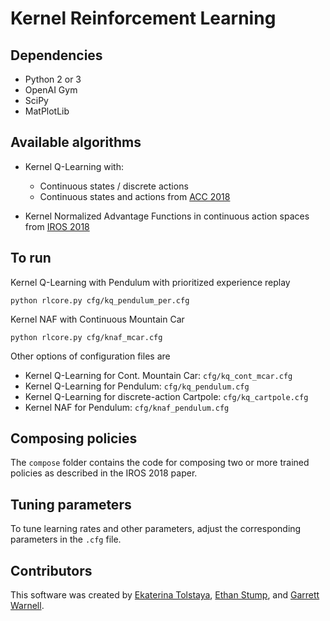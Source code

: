 # Kernel Reinforcement Learning


## Dependencies
- Python 2 or 3
- OpenAI Gym
- SciPy
- MatPlotLib

## Available algorithms

- Kernel Q-Learning with: 
    - Continuous states / discrete actions
    - Continuous states and actions from [ACC 2018](https://arxiv.org/pdf/1804.07323.pdf)

- Kernel Normalized Advantage Functions in continuous action spaces from [IROS 2018](https://katetolstaya.github.io/files/c_2018_tolstaya_etal_b.pdf)

## To run

Kernel Q-Learning with Pendulum with prioritized experience replay
~~~~
python rlcore.py cfg/kq_pendulum_per.cfg
~~~~

Kernel NAF with Continuous Mountain Car
~~~~
python rlcore.py cfg/knaf_mcar.cfg
~~~~

Other options of configuration files are   
- Kernel Q-Learning for Cont. Mountain Car: `cfg/kq_cont_mcar.cfg`
- Kernel Q-Learning for Pendulum: `cfg/kq_pendulum.cfg` 
- Kernel Q-Learning for discrete-action Cartpole: `cfg/kq_cartpole.cfg`
- Kernel NAF for Pendulum: `cfg/knaf_pendulum.cfg`

## Composing policies

The `compose` folder contains the code for composing two or more trained policies as described in the IROS 2018 paper. 

## Tuning parameters
To tune learning rates and other parameters, adjust the corresponding parameters in the `.cfg` file.

## Contributors

This software was created by [Ekaterina Tolstaya](mailto:eig@seas.upenn.edu), [Ethan Stump](mailto:ethan.a.stump2.civ@mail.mil), and [Garrett Warnell](mailto:garrett.a.warnell.civ@mail.mil).

